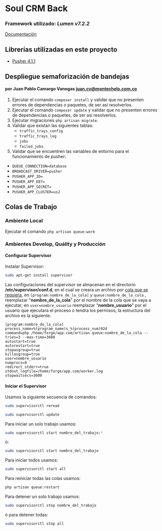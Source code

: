 # Soul CRM Back

### Framework utilizado: _Lumen v7.2.2_
[Documentación](https://lumen.laravel.com/docs/7.x)

## Librerías utilizadas en este proyecto
* [Pusher 4.1.1](https://packagist.org/packages/pusher/pusher-php-server)


## Despliegue semaforización de bandejas
#### por Juan Pablo Camargo Vanegas [juan.cv@montechelo.com.co](mailto:juan.cv@montechelo.com.co)

1. Ejecutar el comando `composer install` y validar que no presenten errores de dependencias o paquetes, de ser asi resolverlos.
2. Ejecutar el comando `composer update` y validar que no presenten errores de dependencias o paquetes, de ser asi resolverlos.
3. Ejecutar migraciones `php artisan migrate`.
4. Validar que existan las siguientes tablas: 
   * `traffic_trays_config` 
   * `traffic_trays_log`
   * `jobs`
   * `failed_jobs`
5. Validar que se encuentren las variables de entorno para el funcionamiento de pusher:
* `QUEUE_CONNECTION=database`
* `BROADCAST_DRIVER=pusher`
* `PUSHER_APP_ID=`
* `PUSHER_APP_KEY=`
* `PUSHER_APP_SECRET=`
* `PUSHER_APP_CLUSTER=us2`  

## Colas de Trabajo

### Ambiente Local
Ejecutar el comando `php artisan queue:work`

### Ambientes Develop, Quálity y Producción

#### Configurar Supervisor

Instalar Supervisor:

```bash
sudo apt-get install supervisor
```

Las configuraciones del supervisor se almacenan en el directorio **/etc/supervisor/conf.d**, en el cual se creara un archivo por [cola que se requiera](#colas-que-se-requieren), en `[program:nombre_de_la_cola]` y `queue:nombre_de_la_cola` , reemplazar "**nombre_de_la_cola**" por el nombre de la cola que se vaya a ejecutar; en `user=nombre_usuario` reemplazar "**nombre_usuario**" por el usuario que ejecutara el proceso o tendra los permisos; la estructura del archivo es la siguiente:

```shell
[program:nombre_de_la_cola]
process_name=%(program_name)s_%(process_num)02d
command=php /home/forge/app.com/artisan queue:nombre_de_la_cola --tries=3 --max-time=3600
autostart=true
autorestart=true
stopasgroup=true
killasgroup=true
user=nombre_usuario
numprocs=8
redirect_stderr=true
stdout_logfile=/home/forge/app.com/worker.log
stopwaitsecs=3600
```

#### Iniciar el Supervisor

Usamos la siguiente secuencia de comandos:

```bash
sudo supervisorctl reread
```

```bash
sudo supervisorctl update
```

Para iniciar un solo trabajo usamos:

```bash
sudo supervisorctl start nombre_del_trabajo:*
```

ó:

```bash
sudo supervisorctl start nombre_del_trabajo
```

Para iniciar todos usamos:

```bash
sudo supervisorctl start all
```

Para reiniciar todas las colas usamos:

```bash
php artisan queue:restart
```

Para detener un solo trabajo usamos:

```bash
sudo supervisorctl stop nombre_del_trabajo
```

ó para detener todas:

```bash
sudo supervisorctl stop all
```


